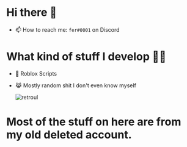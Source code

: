 # Hi there 👋
- 📫 How to reach me: `fer#0001` on Discord
  
# What kind of stuff I develop 👨‍💻
- 👾 Roblox Scripts
- 😹 Mostly random shit I don't even know myself

  <p align="left"> <img src="https://komarev.com/ghpvc/?username=retroul&label=Profile%20views&color=0e75b6&style=flat" alt="retroul" /> </p>

# Most of the stuff on here are from my old deleted account.
